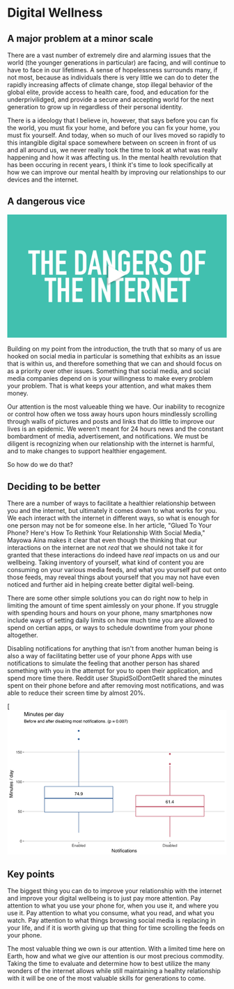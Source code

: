 # Digital Wellness
## A major problem at a minor scale
There are a vast number of extremely dire and alarming issues that the world (the younger generations in particular) are facing, and will continue to have to face in our lifetimes. A sense of hopelessness surrounds many, if not most, because as individuals there is very little we can do to deter the rapidly increasing affects of climate change, stop illegal behavior of the global elite, provide access to health care, food, and education for the underprivilidged, and provide a secure and accepting world for the next generation to grow up in regardless of their personal identity. 

There is a ideology that I believe in, however, that says before you can fix the world, you must fix your home, and before you can fix your home, you must fix yourself. And today, when so much of our lives moved so rapidly to this intangible digital space somewhere between on screen in front of us and all around us, we never really took the time to look at what was really happening and how it was affecting us. In the mental health revolution that has been occuring in recent years, I think it's time to look specifically at how we can improve our mental health by improving our relationships to our devices and the internet. 

## A dangerous vice

[![dangers of internet](danger.jpg)](https://www.youtube.com/watch?v=uquRzrcwA18)

Building on my point from the introduction, the truth that so many of us are hooked on social media in particular is something that exhibits as an issue that is within us, and therefore something that we can and should focus on as a priority over other issues. Something that social media, and social media companies depend on is your willingness to make every problem your problem. That is what keeps your attention, and what makes them money. 

Our attention is the most valueable thing we have. Our inability to recognize or control how often we toss away hours upon hours mindlessly scrolling through walls of pictures and posts and links that do little to improve our lives is an epidemic. We weren't meant for 24 hours news and the constant bombardment of media, advertisement, and notifications. We must be diligent is recognizing when our relationship with the internet is harmful, and to make changes to support healthier engagement. 

So how do we do that?

## Deciding to be better

There are a number of ways to facilitate a healthier relationship between you and the internet, but ultimately it comes down to what works for you. We each interact with the internet in different ways, so what is enough for one person may not be for someone else. In her article, "Glued To Your Phone? Here's How To Rethink Your Relationship With Social Media," Mayowa Aina makes it clear that even though the thinking that our interactions on the internet are not _real_ that we should not take it for granted that these interactions do indeed have _real_ impacts on us and our wellbeing. Taking inventory of yourself, what kind of content you are consuming on your various media feeds, and what you yourself put out onto those feeds, may reveal things about yourself that you may not have even noticed and further aid in helping create better digital well-being. 

There are some other simple solutions you can do right now to help in limiting the amount of time spent aimlessly on your phone. If you struggle with spending hours and hours on your phone, many smartphones now include ways of setting daily limits on how much time you are allowed to spend on certian apps, or ways to schedule downtime from your phone altogether. 

Disabling notifications for anything that isn't from another human being is also a way of facilitating better use of your phone Apps with use notifications to simulate the feeling that another person has shared something with you in the attempt for you to open their application, and spend more time there. Reddit user StupidSoIDontGetIt shared the minutes spent on their phone before and after removing most notifications, and was able to reduce their screen time by almost 20%.

[![dangers of internet](reddituser_minutes.png)

## Key points

The biggest thing you can do to improve your relationship with the internet and improve your digital wellbeing is to just pay more attention. Pay attention to what you use your phone for, when you use it, and where you use it. Pay attention to what you consume, what you read, and what you watch. Pay attention to what things browsing social media is replacing in your life, and if it is worth giving up that thing for time scrolling the feeds on your phone. 

The most valuable thing we own is our attention. With a limited time here on Earth, how and what we give our attention is our most precious commodity. Taking the time to evaluate and determine how to best utilize the many wonders of the internet allows while still maintaining a healhty relationship with it will be one of the most valuable skills for generations to come. 
